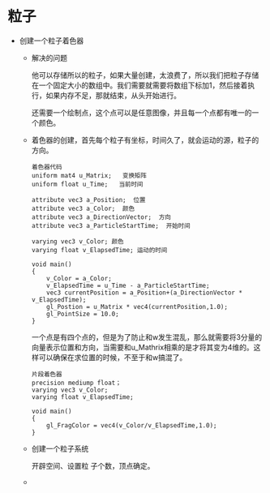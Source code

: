 # 粒子

- 创建一个粒子着色器

  - 解决的问题

    他可以存储所以的粒子，如果大量创建，太浪费了，所以我们把粒子存储在一个固定大小的数组中。我们需要就需要将数组下标加1，然后接着执行，如果内存不足，那就结束，从头开始进行。

    还需要一个绘制点，这个点可以是任意图像，并且每一个点都有唯一的一个颜色。

  - 着色器的创建，首先每个粒子有坐标，时间久了，就会运动的源，粒子的方向。

    ```
    着色器代码
    uniform mat4 u_Matrix;   变换矩阵
    uniform float u_Time;	当前时间
    
    attribute vec3 a_Position;  位置
    attribute vec3 a_Color;  颜色
    attribute vec3 a_DirectionVector;  方向
    attribute vec3 a_ParticleStartTime;  开始时间
    
    varying vec3 v_Color; 颜色
    varying float v_ElapsedTime; 运动的时间
    
    void main()
    {
        v_Color = a_Color;
        v_ElapsedTime = u_Time - a_ParticleStartTime;
        vec3 currentPosition = a_Position+(a_DirectionVector * v_ElapsedTime);
        gl_Postion = u_Matrix * vec4(currentPosition,1.0);
        gl_PointSize = 10.0;
    }
    ```

    一个点是有四个点的，但是为了防止和w发生混乱，那么就需要将3分量的向量表示位置和方向，当需要和u_Mathrix相乘的是才将其变为4维的。这样可以确保在求位置的时候，不至于和w搞混了。

    ```
    片段着色器
    precision mediump float；
    varying vec3 v_Color;
    varying float v_ElapsedTime;
    
    void main()
    {
        gl_FragColor = vec4(v_Color/v_ElapsedTime,1.0);
    }
    ```

    

  - 创建一个粒子系统

    开辟空间、设置粒 子个数，顶点确定。

    

  - 